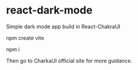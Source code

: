 # react-dark-mode
Simple dark mode app build in React-ChakraUI

npm create vite

npm i

Then go to CharkaUI official site for more guidance.
